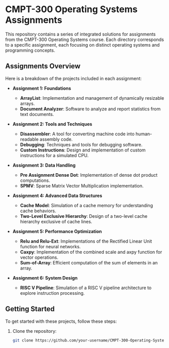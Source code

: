 # CMPT-300 Operating Systems Assignments

This repository contains a series of integrated solutions for assignments from the CMPT-300 Operating Systems course. Each directory corresponds to a specific assignment, each focusing on distinct operating systems and programming concepts.

## Assignments Overview

Here is a breakdown of the projects included in each assignment:

- **Assignment 1: Foundations**
  - **ArrayList**: Implementation and management of dynamically resizable arrays.
  - **Document Analyzer**: Software to analyze and report statistics from text documents.

- **Assignment 2: Tools and Techniques**
  - **Disassembler**: A tool for converting machine code into human-readable assembly code.
  - **Debugging**: Techniques and tools for debugging software.
  - **Custom Instructions**: Design and implementation of custom instructions for a simulated CPU.

- **Assignment 3: Data Handling**
  - **Pre Assignment Dense Dot**: Implementation of dense dot product computations.
  - **SPMV**: Sparse Matrix Vector Multiplication implementation.

- **Assignment 4: Advanced Data Structures**
  - **Cache Model**: Simulation of a cache memory for understanding cache behaviors.
  - **Two-Level Exclusive Hierarchy**: Design of a two-level cache hierarchy exclusive of cache lines.

- **Assignment 5: Performance Optimization**
  - **Relu and Relu-Ext**: Implementations of the Rectified Linear Unit function for neural networks.
  - **Caxpy**: Implementation of the combined scale and axpy function for vector operations.
  - **Sum-of-Array**: Efficient computation of the sum of elements in an array.

- **Assignment 6: System Design**
  - **RISC V Pipeline**: Simulation of a RISC V pipeline architecture to explore instruction processing.

## Getting Started

To get started with these projects, follow these steps:

1. Clone the repository:
   ```bash
   git clone https://github.com/your-username/CMPT-300-Operating-Systems.git
